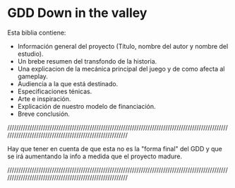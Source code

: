 # GDD Down in the valley

Esta biblia contiene: 
 - Información general del proyecto (Título, nombre del autor y nombre del estudio).
 - Un brebe resumen del transfondo de la historia.
 - Una explicacion de la mecánica principal del juego y de como afecta al gameplay.
 - Audiencia a la que está destinado.
 - Especificaciones ténicas.
 - Arte e inspiración.
 - Explicación de nuestro modelo de financiación.
 - Breve conclusión. 
 
/////////////////////////////////////////////////////////////////////////////////////////////////////////////////////////////////////////////////////////

Hay que tener en cuenta de que esta no es la "forma final" del GDD y que se irá aumentando la info
a medida que el proyecto madure.

/////////////////////////////////////////////////////////////////////////////////////////////////////////////////////////////////////////////////////////
